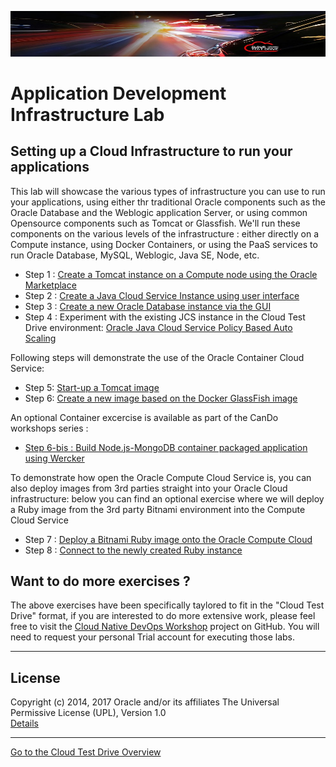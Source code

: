 ![](../common/images/customer.logo2.png)

# Application Development Infrastructure Lab #

## Setting up a Cloud Infrastructure to run your applications ##

This lab will showcase the various types of infrastructure you can use to run your applications, using either thr traditional Oracle components such as the Oracle Database and the Weblogic application Server, or using common Opensource components such as Tomcat or Glassfish.
We'll run these components on the various levels of the infrastructure : either directly on a Compute instance, using Docker Containers, or using the PaaS services to run Oracle Database, MySQL, Weblogic, Java SE, Node, etc.

+ Step 1 : [Create a Tomcat instance on a Compute node using the Oracle Marketplace](bitnami/tomcat.md)
+ Step 2 : [Create a Java Cloud Service Instance using user interface](jcs-create/README.md)
+ Step 3 : [Create a new Oracle Database instance via the GUI](dbcs-create/README.md)
+ Step 4 : Experiment with the existing JCS instance in the Cloud Test Drive environment: [Oracle Java Cloud Service Policy Based Auto Scaling](jcs-autoscale/README.md)

Following steps will demonstrate the use of the Oracle Container Cloud Service:
- Step 5: [Start-up a Tomcat image](container/tomcat_deploy.md)
- Step 6: [Create a new image based on the Docker GlassFish image](container/glassfish_import.md)

An optional Container excercise is available as part of the CanDo workshops series :
- [Step 6-bis : Build Node.js-MongoDB container packaged application using Wercker](container/wercker.md)

To demonstrate how open the Oracle Compute Cloud Service is, you can also deploy images from 3rd parties straight into your Oracle Cloud infrastructure: below you can find an optional exercise where we will deploy a Ruby image from the 3rd party Bitnami environment into the Compute Cloud Service
+ Step 7 : [Deploy a Bitnami Ruby image onto the Oracle Compute Cloud](bitnami/create_account.md)
+ Step 8 : [Connect to the newly created Ruby instance](bitnami/connect.md)

## Want to do more exercises ? ##

The above exercises have been specifically taylored to fit in the "Cloud Test Drive" format, if you are interested to do more extensive work, please feel free to visit the [Cloud Native DevOps Workshop](https://github.com/oracle/cloud-native-devops-workshop) project on GitHub.  You will need to request your personal Trial account for executing those labs.

---

## License ##
Copyright (c) 2014, 2017 Oracle and/or its affiliates
The Universal Permissive License (UPL), Version 1.0   
[Details](../common/license.md)

---
[Go to the Cloud Test Drive Overview](../README.md)

